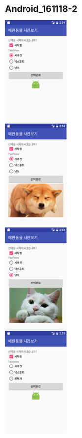 # Android_161118-2
<img src='https://github.com/kingpyk/Android_161118-2/blob/master/app/pics/s1.png?raw=true' width=200><br>
<img src='https://github.com/kingpyk/Android_161118-2/blob/master/app/pics/s2.png?raw=true' width=200><br>
<img src='https://github.com/kingpyk/Android_161118-2/blob/master/app/pics/s3.png?raw=true' width=200><br>
<img src='https://github.com/kingpyk/Android_161118-2/blob/master/app/pics/s.png?raw=true' width=200>
